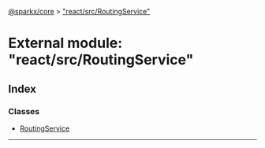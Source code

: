 [@sparkx/core](../README.md) > ["react/src/RoutingService"](../modules/_react_src_routingservice_.md)

# External module: "react/src/RoutingService"

## Index

### Classes

* [RoutingService](../classes/_react_src_routingservice_.routingservice.md)

---

